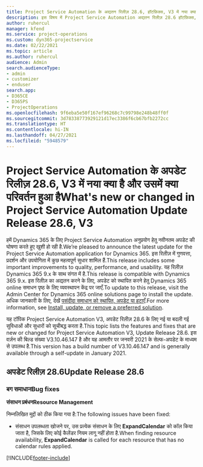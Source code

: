 ```yaml
---
title: Project Service Automation के अद्यतन रिलीज़ 28.6, हॉटफ़िक्स, V3 में नया क्या है और उसमें क्या परिवर्तन हुआ है
description: इस विषय में Project Service Automation अद्यतन रिलीज़ 28.6 हॉटफ़िक्स, V3 में उपलब्ध सुविधाएँ और सुधार सूचीबद्ध किए गए हैं.
author: ruhercul
manager: kfend
ms.service: project-operations
ms.custom: dyn365-projectservice
ms.date: 02/22/2021
ms.topic: article
ms.author: ruhercul
audience: Admin
search.audienceType:
- admin
- customizer
- enduser
search.app:
- D365CE
- D365PS
- ProjectOperations
ms.openlocfilehash: 9f6eba5e50f167ef96268c7c99798e248b48ff0f
ms.sourcegitcommit: 3d78338773929121d17ec3386f6cb67bfb2272cc
ms.translationtype: HT
ms.contentlocale: hi-IN
ms.lasthandoff: 04/27/2021
ms.locfileid: "5948579"
---
```

# <a name="whats-new-or-changed-in-project-service-automation-update-release-286-v3"></a><span data-ttu-id="b629b-103">Project Service Automation के अपडेट रिलीज़ 28.6, V3 में नया क्या है और उसमें क्या परिवर्तन हुआ है</span><span class="sxs-lookup"><span data-stu-id="b629b-103">What's new or changed in Project Service Automation Update Release 28.6, V3</span></span>

<span data-ttu-id="b629b-104">हमें Dynamics 365 के लिए Project Service Automation अनुप्रयोग हेतु नवीनतम अपडेट की घोषणा करते हुए खुशी हो रही है.</span><span class="sxs-lookup"><span data-stu-id="b629b-104">We’re pleased to announce the latest update for the Project Service Automation application for Dynamics 365.</span></span> <span data-ttu-id="b629b-105">इस रिलीज़ में गुणवत्ता, प्रदर्शन और उपयोगिता में कुछ महत्वपूर्ण सुधार शामिल हैं.</span><span class="sxs-lookup"><span data-stu-id="b629b-105">This release includes some important improvements to quality, performance, and usability.</span></span> <span data-ttu-id="b629b-106">यह रिलीज़ Dynamics 365 9.x के साथ संगत में है.</span><span class="sxs-lookup"><span data-stu-id="b629b-106">This release is compatible with Dynamics 365 9.x.</span></span> <span data-ttu-id="b629b-107">इस रिलीज़ का अद्यतन करने के लिए, अपडेट को स्थापित करने हेतु Dynamics 365 online समाधन पृष्ठ के लिए व्यवस्थापन केंद्र पर जाएँ.</span><span class="sxs-lookup"><span data-stu-id="b629b-107">To update to this release, visit the Admin Center for Dynamics 365 online solutions page to install the update.</span></span> <span data-ttu-id="b629b-108">अधिक जानकारी के लिए, देखें [पसंदीदा समाधान को स्थापित, अपडेट या हटाएँ](/power-platform/admin/install-remove-preferred-solution).</span><span class="sxs-lookup"><span data-stu-id="b629b-108">For more information, see [Install, update, or remove a preferred solution](/power-platform/admin/install-remove-preferred-solution).</span></span>

<span data-ttu-id="b629b-109">यह टॉपिक Project Service Automation V3, अपडेट रिलीज़ 28.6 के लिए नई या बदली गई सुविधाओं और सुधारों को सूचीबद्ध करता है.</span><span class="sxs-lookup"><span data-stu-id="b629b-109">This topic lists the features and fixes that are new or changed for Project Service Automation V3, Update Release 28.6.</span></span> <span data-ttu-id="b629b-110">इस वर्ज़न की बिल्ड संख्या V3.10.46.147 है और यह आमतौर पर जनवरी 2021 के सेल्फ-अपडेट के माध्यम से उपलब्ध है.</span><span class="sxs-lookup"><span data-stu-id="b629b-110">This version has a build number of V3.10.46.147 and is generally available through a self-update in January 2021.</span></span>

## <a name="update-release-286"></a><span data-ttu-id="b629b-111">अपडेट रिलीज़ 28.6</span><span class="sxs-lookup"><span data-stu-id="b629b-111">Update Release 28.6</span></span>

### <a name="bug-fixes"></a><span data-ttu-id="b629b-112">बग समाधान</span><span class="sxs-lookup"><span data-stu-id="b629b-112">Bug fixes</span></span>


<span data-ttu-id="b629b-113">**संसाधन प्रबंधन**</span><span class="sxs-lookup"><span data-stu-id="b629b-113">**Resource Management**</span></span>

<span data-ttu-id="b629b-114">निम्नलिखित मुद्दों को ठीक किया गया है:</span><span class="sxs-lookup"><span data-stu-id="b629b-114">The following issues have been fixed:</span></span>

- <span data-ttu-id="b629b-115">संसाधन उपलब्धता खोजने पर, उस प्रत्येक संसाधन के लिए **ExpandCalendar** को कॉल किया जाता है, जिसके लिए कोई कैलेंडर नियम लागू नहीं होता है.</span><span class="sxs-lookup"><span data-stu-id="b629b-115">When finding resource availability, **ExpandCalendar** is called for each resource that has no calendar rules applied.</span></span>


[!INCLUDE[footer-include](../includes/footer-banner.md)]